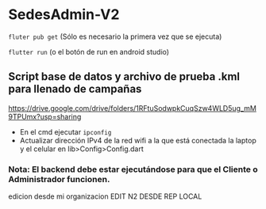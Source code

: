 # SedesAdmin-V2
` fluter pub get ` (Sólo es necesario la primera vez que se ejecuta)

` flutter run ` (o el botón de run en android studio)

## Script base de datos y archivo de prueba .kml para llenado de campañas
https://drive.google.com/drive/folders/1RFtuSodwpkCuqSzw4WLD5ug_mM9TPUmx?usp=sharing 

* En el cmd ejecutar ` ipconfig `
* Actualizar dirección IPv4 de la red wifi a la que está conectada la laptop y el celular en lib>Config>Config.dart

### Nota: El backend debe estar ejecutándose para que el Cliente o Administrador funcionen.
edicion desde mi  organizacion
EDIT N2 DESDE REP LOCAL
